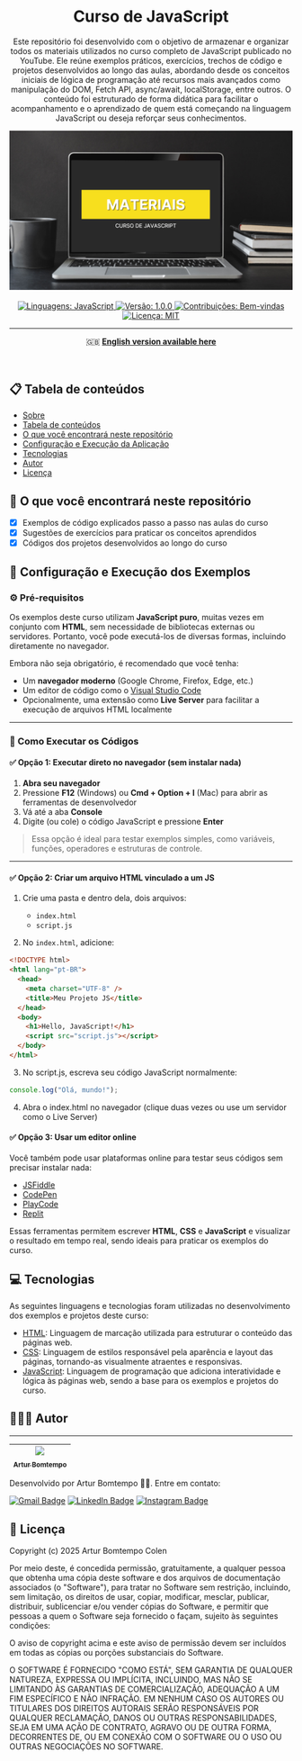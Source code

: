 <div  align="center" id="about">
	<h1 align="center">
        Curso de JavaScript
    </h1>
    <p align="center">
        Este repositório foi desenvolvido com o objetivo de armazenar e organizar todos os materiais utilizados no curso completo de JavaScript publicado no YouTube. Ele reúne exemplos práticos, exercícios, trechos de código e projetos desenvolvidos ao longo das aulas, abordando desde os conceitos iniciais de lógica de programação até recursos mais avançados como manipulação do DOM, Fetch API, async/await, localStorage, entre outros. O conteúdo foi estruturado de forma didática para facilitar o acompanhamento e o aprendizado de quem está começando na linguagem JavaScript ou deseja reforçar seus conhecimentos.
    </p>
	<img 
        src="./resources/banner/js-pt.png"
        alt="Repository banner"
    />
</div>
<br>
<div align="center">
    <a href="https://github.com/arturbomtempo-dev/javascript-youtube-course" target="_blank">
        <img src="https://img.shields.io/badge/linguagens-JavaScript-yellow" alt="Linguagens: JavaScript">
    </a>
    <a href="https://github.com/arturbomtempo-dev/javascript-youtube-course" target="_blank">
        <img src="https://img.shields.io/badge/versão-1.0.0-blue" alt="Versão: 1.0.0">
    </a>
    <a href="https://github.com/arturbomtempo-dev/javascript-youtube-course/issues" target="_blank">
        <img src="https://img.shields.io/badge/contribuições-bem%20vindas-brightgreen" alt="Contribuições: Bem-vindas">
    </a>
    <a href="https://github.com/arturbomtempo-dev/javascript-youtube-course/blob/main/LICENSE.md" target="_blank">
        <img src="https://img.shields.io/badge/licença-MIT-red" alt="Licença: MIT">
    </a>
</div>

---

<div align="center">
    <p>🇬🇧 <a href="https://github.com/arturbomtempo-dev/javascript-youtube-course/blob/main/README.en.md" target="_blank"><strong>English version available here</strong></a></p>
</div>

<br>

<div id="table-of-contents"></div>

## 📋 Tabela de conteúdos

- [Sobre](#about)
- [Tabela de conteúdos](#table-of-contents)
- [O que você encontrará neste repositório](#features)
- [Configuração e Execução da Aplicação](#setup-and-run-the-application)
- [Tecnologias](#technologies)
- [Autor](#author)
- [Licença](#license)

<div id="features"></div>

## 📝 O que você encontrará neste repositório

- [x] Exemplos de código explicados passo a passo nas aulas do curso
- [x] Sugestões de exercícios para praticar os conceitos aprendidos
- [x] Códigos dos projetos desenvolvidos ao longo do curso

<div id="setup-and-run-the-application"></div>

## 📁 Configuração e Execução dos Exemplos

### ⚙️ Pré-requisitos

Os exemplos deste curso utilizam **JavaScript puro**, muitas vezes em conjunto com **HTML**, sem necessidade de bibliotecas externas ou servidores. Portanto, você pode executá-los de diversas formas, incluindo diretamente no navegador.

Embora não seja obrigatório, é recomendado que você tenha:

- Um **navegador moderno** (Google Chrome, Firefox, Edge, etc.)
- Um editor de código como o [Visual Studio Code](https://code.visualstudio.com/)
- Opcionalmente, uma extensão como **Live Server** para facilitar a execução de arquivos HTML localmente

---

### 🚀 Como Executar os Códigos

#### ✅ Opção 1: Executar direto no navegador (sem instalar nada)

1. **Abra seu navegador**
2. Pressione **F12** (Windows) ou **Cmd + Option + I** (Mac) para abrir as ferramentas de desenvolvedor
3. Vá até a aba **Console**
4. Digite (ou cole) o código JavaScript e pressione **Enter**

> Essa opção é ideal para testar exemplos simples, como variáveis, funções, operadores e estruturas de controle.

---

#### ✅ Opção 2: Criar um arquivo HTML vinculado a um JS

1. Crie uma pasta e dentro dela, dois arquivos:

   - `index.html`
   - `script.js`

2. No `index.html`, adicione:

```html
<!DOCTYPE html>
<html lang="pt-BR">
  <head>
    <meta charset="UTF-8" />
    <title>Meu Projeto JS</title>
  </head>
  <body>
    <h1>Hello, JavaScript!</h1>
    <script src="script.js"></script>
  </body>
</html>
```

3. No script.js, escreva seu código JavaScript normalmente:

```js
console.log("Olá, mundo!");
```

4. Abra o index.html no navegador (clique duas vezes ou use um servidor como o Live Server)

#### ✅ Opção 3: Usar um editor online

Você também pode usar plataformas online para testar seus códigos sem precisar instalar nada:

- [JSFiddle](https://jsfiddle.net/)
- [CodePen](https://codepen.io/)
- [PlayCode](https://playcode.io/)
- [Replit](https://replit.com/)

Essas ferramentas permitem escrever **HTML**, **CSS** e **JavaScript** e visualizar o resultado em tempo real, sendo ideais para praticar os exemplos do curso.

<div id="technologies"></div>

## 💻 Tecnologias

As seguintes linguagens e tecnologias foram utilizadas no desenvolvimento dos exemplos e projetos deste curso:

- [HTML](https://developer.mozilla.org/en-US/docs/Web/HTML): Linguagem de marcação utilizada para estruturar o conteúdo das páginas web.
- [CSS](https://developer.mozilla.org/en-US/docs/Web/CSS): Linguagem de estilos responsável pela aparência e layout das páginas, tornando-as visualmente atraentes e responsivas.
- [JavaScript](https://developer.mozilla.org/en-US/docs/Web/JavaScript): Linguagem de programação que adiciona interatividade e lógica às páginas web, sendo a base para os exemplos e projetos do curso.

<div id="author"></div>

## 👨🏻‍💻 Autor

---

| [<img loading="lazy" src="https://avatars.githubusercontent.com/u/96635074?v=4" width=115><br><sub>Artur Bomtempo</sub>](https://arturbomtempo.dev/) |
| :--------------------------------------------------------------------------------------------------------------------------------------------------: |

Desenvolvido por Artur Bomtempo 👋🏻. Entre em contato:

[![Gmail Badge](https://img.shields.io/badge/-arturbcolen@gmail.com-D14836?style=flat-square&logo=Gmail&logoColor=white&link=mailto:arturbcolen@gmail.com)](mailto:arturbcolen@gmail.com)
[![LinkedIn Badge](https://img.shields.io/badge/-Artur%20Bomtempo-0A66C2?style=flat-square&logo=LinkedIn&logoColor=white&link=https://www.linkedin.com/in/artur-bomtempo/)](https://www.linkedin.com/in/artur-bomtempo/)
[![Instagram Badge](https://img.shields.io/badge/-@arturbomtempo.dev-E4405F?style=flat-square&logo=Instagram&logoColor=white&link=https://www.instagram.com/arturbomtempo.dev/)](https://www.instagram.com/arturbomtempo.dev/)

<div id="license"></div>

## 📜 Licença

Copyright (c) 2025 Artur Bomtempo Colen

Por meio deste, é concedida permissão, gratuitamente, a qualquer pessoa que obtenha uma cópia
deste software e dos arquivos de documentação associados (o "Software"), para tratar
no Software sem restrição, incluindo, sem limitação, os direitos
de usar, copiar, modificar, mesclar, publicar, distribuir, sublicenciar e/ou vender
cópias do Software, e permitir que pessoas a quem o Software seja fornecido o façam, sujeito às seguintes condições:

O aviso de copyright acima e este aviso de permissão devem ser incluídos em todas
as cópias ou porções substanciais do Software.

O SOFTWARE É FORNECIDO "COMO ESTÁ", SEM GARANTIA DE QUALQUER NATUREZA, EXPRESSA OU
IMPLÍCITA, INCLUINDO, MAS NÃO SE LIMITANDO ÀS GARANTIAS DE COMERCIALIZAÇÃO,
ADEQUAÇÃO A UM FIM ESPECÍFICO E NÃO INFRAÇÃO. EM NENHUM CASO OS
AUTORES OU TITULARES DOS DIREITOS AUTORAIS SERÃO RESPONSÁVEIS POR QUALQUER RECLAMAÇÃO, DANOS OU OUTRAS
RESPONSABILIDADES, SEJA EM UMA AÇÃO DE CONTRATO, AGRAVO OU DE OUTRA FORMA, DECORRENTES DE,
OU EM CONEXÃO COM O SOFTWARE OU O USO OU OUTRAS NEGOCIAÇÕES NO
SOFTWARE.
